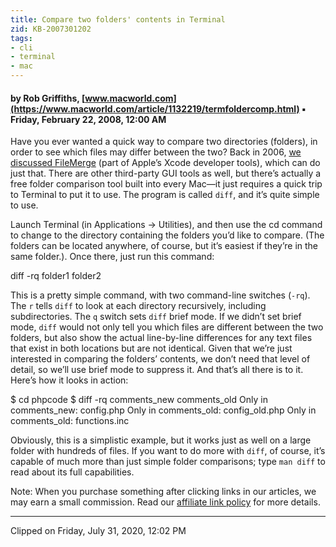 ```yaml
---
title: Compare two folders' contents in Terminal
zid: KB-2007301202
tags:
- cli
- terminal
- mac
---
```


#### by Rob Griffiths, [www.macworld.com](https://www.macworld.com/article/1132219/termfoldercomp.html) ▪ Friday, February 22, 2008, 12:00 AM

Have you ever wanted a quick way to compare two directories (folders), in order to see which files may differ between the two? Back in 2006, [we discussed FileMerge](http://www.macworld.com/article/49584/2006/03/cmpfldr.html) (part of Apple’s Xcode developer tools), which can do just that. There are other third-party GUI tools as well, but there’s actually a free folder comparison tool built into every Mac—it just requires a quick trip to Terminal to put it to use. The program is called `diff`, and it’s quite simple to use.

Launch Terminal (in Applications -> Utilities), and then use the cd command to change to the directory containing the folders you’d like to compare. (The folders can be located anywhere, of course, but it’s easiest if they’re in the same folder.). Once there, just run this command:

diff -rq folder1 folder2

This is a pretty simple command, with two command-line switches (`-rq`). The `r` tells `diff` to look at each directory recursively, including subdirectories. The `q` switch sets `diff` brief mode. If we didn’t set brief mode, `diff` would not only tell you which files are different between the two folders, but also show the actual line-by-line differences for any text files that exist in both locations but are not identical. Given that we’re just interested in comparing the folders’ contents, we don’t need that level of detail, so we’ll use brief mode to suppress it. And that’s all there is to it. Here’s how it looks in action:

$ cd phpcode
$ diff -rq comments\_new comments\_old
Only in comments\_new: config.php
Only in comments\_old: config\_old.php
Only in comments\_old: functions.inc

Obviously, this is a simplistic example, but it works just as well on a large folder with hundreds of files. If you want to do more with `diff`, of course, it’s capable of much more than just simple folder comparisons; type `man diff` to read about its full capabilities.

Note: When you purchase something after clicking links in our articles, we may earn a small commission. Read our [affiliate link policy](https://www.macworld.com/about/affiliates.html) for more details.

---

Clipped on Friday, July 31, 2020, 12:02 PM